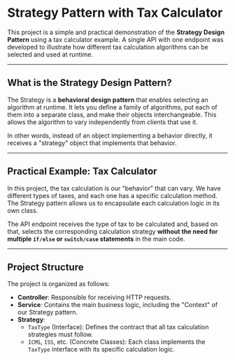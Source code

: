 # Strategy Pattern with Tax Calculator

This project is a simple and practical demonstration of the **Strategy Design Pattern** using a tax calculator example. A single API with one endpoint was developed to illustrate how different tax calculation algorithms can be selected and used at runtime.

---

## What is the Strategy Design Pattern?

The Strategy is a **behavioral design pattern** that enables selecting an algorithm at runtime. It lets you define a family of algorithms, put each of them into a separate class, and make their objects interchangeable. This allows the algorithm to vary independently from clients that use it.

In other words, instead of an object implementing a behavior directly, it receives a "strategy" object that implements that behavior. 

---

## Practical Example: Tax Calculator

In this project, the tax calculation is our "behavior" that can vary. We have different types of taxes, and each one has a specific calculation method. The Strategy pattern allows us to encapsulate each calculation logic in its own class.

The API endpoint receives the type of tax to be calculated and, based on that, selects the corresponding calculation strategy **without the need for multiple `if/else` or `switch/case` statements** in the main code.

---

## Project Structure

The project is organized as follows:

* **Controller**: Responsible for receiving HTTP requests.
* **Service**: Contains the main business logic, including the "Context" of our Strategy pattern.
* **Strategy**:
    * `TaxType` (Interface): Defines the contract that all tax calculation strategies must follow.
    * `ICMS`, `ISS`, etc. (Concrete Classes): Each class implements the `TaxType` interface with its specific calculation logic.
